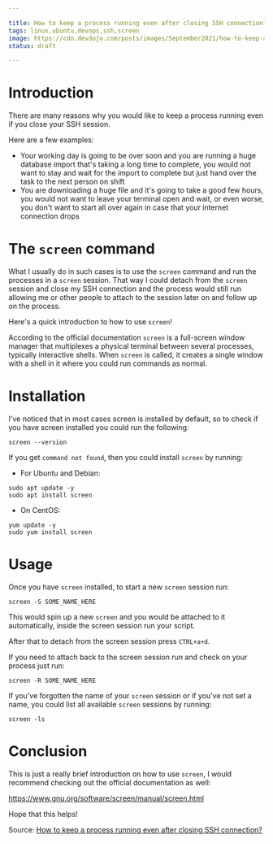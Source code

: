 ```yaml
---

title: How to keep a process running even after closing SSH connection?
tags: linux,ubuntu,devops,ssh,screen
image: https://cdn.devdojo.com/posts/images/September2021/how-to-keep-a-process-running-even-after-closing-ssh-connection.jpg
status: draft

---
```


# Introduction

There are many reasons why you would like to keep a process running even if you close your SSH session.

Here are a few examples:

* Your working day is going to be over soon and you are running a huge database import that's taking a long time to complete, you would not want to stay and wait for the import to complete but just hand over the task to the next person on shift
* You are downloading a huge file and it's going to take a good few hours, you would not want to leave your terminal open and wait, or even worse, you don't want to start all over again in case that your internet connection drops

# The `screen` command

What I usually do in such cases is to use the `screen` command and run the processes in a `screen` session. That way I could detach from the `screen` session and close my SSH connection and the process would still run allowing me or other people to attach to the session later on and follow up on the process.

Here's a quick introduction to how to use `screen`!

According to the official documentation `screen` is a full-screen window manager that multiplexes a physical terminal between several processes, typically interactive shells. When `screen` is called, it creates a single window with a shell in it where you could run commands as normal.

# Installation

I've noticed that in most cases screen is installed by default, so to check if you have screen installed you could run the following:

```
screen --version
```

If you get `command not found`, then you could install `screen` by running:

* For Ubuntu and Debian:

```
sudo apt update -y
sudo apt install screen
```

* On CentOS:

```
yum update -y
sudo yum install screen
```

# Usage

Once you have `screen` installed, to start a new `screen` session run:

```
screen -S SOME_NAME_HERE
```

This would spin up a new `screen` and you would be attached to it automatically, inside the screen session run your script. 

After that to detach from the screen session press `CTRL+a+d`.

If you need to attach back to the screen session run and check on your process just run:

```
screen -R SOME_NAME_HERE
```

If you've forgotten the name of your `screen` session or if you've not set a name, you could list all available `screen` sessions by running:

```
screen -ls
```

# Conclusion

This is just a really brief introduction on how to use `screen`, I would recommend checking out the official documentation as well:

https://www.gnu.org/software/screen/manual/screen.html

Hope that this helps!

Source: [How to keep a process running even after closing SSH connection?](https://devdojo.com/bobbyiliev/how-to-keep-a-process-running-even-after-closing-ssh-connection)